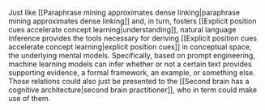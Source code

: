Just like [[Paraphrase mining approximates dense linking|paraphrase mining approximates dense linking]] and, in turn, fosters [[Explicit position cues accelerate concept learning|understanding]], natural language inference provides the tools necessary for deriving [[Explicit position cues accelerate concept learning|explicit position cues]] in conceptual space, the underlying mental models. Specifically, based on prompt engineering, machine learning models can infer whether or not a certain text provides supporting evidence, a formal framework, an example, or something else. Those relations could also just be presented to the [[Second brain has a cognitive architecture|second brain practitioner]], who in term could make use of them.  